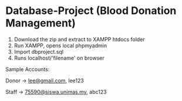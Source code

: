 # Database-Project (Blood Donation Management)
1. Download the zip and extract to XAMPP htdocs folder
2. Run XAMPP, opens local phpmyadmin
3. Import dbproject.sql
4. Runs localhost/'filename' on browser

Sample Accounts:

  Donor -> lee@gmail.com, lee123
  
  Staff -> 75590@siswa.unimas.my, abc123
